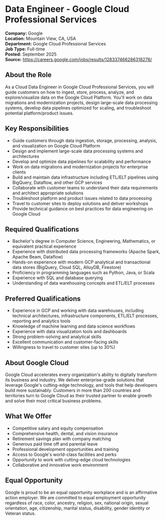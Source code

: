 # Data Engineer - Google Cloud Professional Services

**Company:** Google  
**Location:** Mountain View, CA, USA  
**Department:** Google Cloud Professional Services  
**Job Type:** Full-time  
**Posted:** September 2025  
**Source:** https://careers.google.com/jobs/results/128337466286318278/

## About the Role

As a Cloud Data Engineer in Google Cloud Professional Services, you will guide customers on how to ingest, store, process, analyze, and explore/visualize data on the Google Cloud Platform. You'll work on data migrations and modernization projects, design large-scale data processing systems, develop data pipelines optimized for scaling, and troubleshoot potential platform/product issues.

## Key Responsibilities

- Guide customers through data ingestion, storage, processing, analysis, and visualization on Google Cloud Platform
- Design and implement large-scale data processing systems and architectures
- Develop and optimize data pipelines for scalability and performance
- Work on data migrations and modernization projects for enterprise clients
- Build and maintain data infrastructure including ETL/ELT pipelines using BigQuery, Dataflow, and other GCP services
- Collaborate with customer teams to understand their data requirements and architect appropriate solutions
- Troubleshoot platform and product issues related to data processing
- Travel to customer sites to deploy solutions and deliver workshops
- Provide technical guidance on best practices for data engineering on Google Cloud

## Required Qualifications

- Bachelor's degree in Computer Science, Engineering, Mathematics, or equivalent practical experience
- Experience with distributed data processing frameworks (Apache Spark, Apache Beam, Dataflow)
- Hands-on experience with modern GCP analytical and transactional data stores (BigQuery, Cloud SQL, AlloyDB, Firestore)
- Proficiency in programming languages such as Python, Java, or Scala
- Experience with SQL and database querying
- Understanding of data warehousing concepts and ETL/ELT processes

## Preferred Qualifications

- Experience in GCP and working with data warehouses, including technical architectures, infrastructure components, ETL/ELT processes, reporting and analytics tools
- Knowledge of machine learning and data science workflows
- Experience with data visualization tools and dashboards
- Strong problem-solving and analytical skills
- Excellent communication and customer-facing skills
- Willingness to travel to customer sites (up to 30%)

## About Google Cloud

Google Cloud accelerates every organization's ability to digitally transform its business and industry. We deliver enterprise-grade solutions that leverage Google's cutting-edge technology, and tools that help developers build more sustainably. Customers in more than 200 countries and territories turn to Google Cloud as their trusted partner to enable growth and solve their most critical business problems.

## What We Offer

- Competitive salary and equity compensation
- Comprehensive health, dental, and vision insurance
- Retirement savings plan with company matching
- Generous paid time off and parental leave
- Professional development opportunities and training
- Access to Google's world-class facilities and perks
- Opportunity to work with cutting-edge cloud technologies
- Collaborative and innovative work environment

## Equal Opportunity

Google is proud to be an equal opportunity workplace and is an affirmative action employer. We are committed to equal employment opportunity regardless of race, color, ancestry, religion, sex, national origin, sexual orientation, age, citizenship, marital status, disability, gender identity or Veteran status.